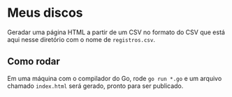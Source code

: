 # Meus discos
Geradar uma página HTML a partir de um CSV no formato do CSV que está aqui nesse diretório com o nome de `registros.csv`.

## Como rodar
Em uma máquina com o compilador do Go, rode `go run *.go` e um arquivo chamado `index.html` será gerado, pronto para ser publicado.
